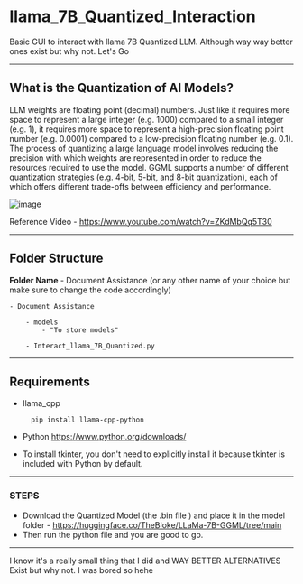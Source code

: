 # llama_7B_Quantized_Interaction

Basic GUI to interact with llama 7B Quantized LLM. Although way way better ones exist but why not. Let's Go

<hr>

## What is the Quantization of AI Models?

LLM weights are floating point (decimal) numbers. Just like it requires more space to represent a large integer (e.g. 1000) compared to a small integer (e.g. 1), it requires more space to represent a high-precision floating point number (e.g. 0.0001) compared to a low-precision floating number (e.g. 0.1). The process of quantizing a large language model involves reducing the precision with which weights are represented in order to reduce the resources required to use the model. GGML supports a number of different quantization strategies (e.g. 4-bit, 5-bit, and 8-bit quantization), each of which offers different trade-offs between efficiency and performance.

![image](https://github.com/Gaurav-Van/llama_7B_Quantized_Interaction/assets/50765800/ea2d2757-329a-415d-aefd-60fb89168cfd)

Reference Video - https://www.youtube.com/watch?v=ZKdMbQq5T30

<hr>

## Folder Structure 

**Folder Name** - Document Assistance (or any other name of your choice but make sure to change the code accordingly)

    - Document Assistance 
    
        - models
            - "To store models"
            
        - Interact_llama_7B_Quantized.py

<hr>

## Requirements 

 - llama_cpp

         pip install llama-cpp-python
   
- Python https://www.python.org/downloads/

- To install tkinter, you don't need to explicitly install it because tkinter is included with Python by default.

<hr>

### STEPS
 - Download the Quantized Model (the .bin file ) and place it in the model folder - https://huggingface.co/TheBloke/LLaMa-7B-GGML/tree/main
 - Then run the python file and you are good to go.

<hr>

I know it's a really small thing that I did and WAY BETTER ALTERNATIVES Exist but why not. I was bored so hehe
